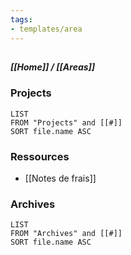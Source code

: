 ```yaml
---
tags:
- templates/area
---
```

## ####
##### [[Home]] / [[Areas]]

### Projects 
```dataview
LIST
FROM "Projects" and [[#]]
SORT file.name ASC
```
### Ressources
- [[Notes de frais]]

### Archives 
```dataview
LIST
FROM "Archives" and [[#]]
SORT file.name ASC
```